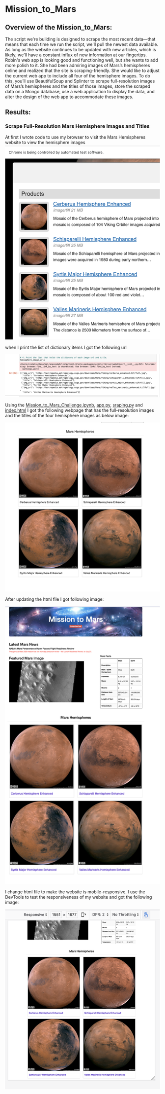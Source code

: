 # Mission_to_Mars


## Overview of the Mission_to_Mars: 
The script we're building is designed to scrape the most recent data—that means that each time we run the script, we'll pull the newest data available. As long as the website continues to be updated with new articles, which is likely, we'll have a constant influx of new information at our fingertips.
Robin's web app is looking good and functioning well, but she wants to add more polish to it. She had been admiring images of Mars’s hemispheres online and realized that the site is scraping-friendly. She would like to adjust the current web app to include all four of the hemisphere images. To do this, you’ll use BeautifulSoup and Splinter to scrape full-resolution images of Mars’s hemispheres and the titles of those images, store the scraped data on a Mongo database, use a web application to display the data, and alter the design of the web app to accommodate these images.

## Results: 
### Scrape Full-Resolution Mars Hemisphere Images and Titles

At first I wrote code to use my  browser to visit the Mars Hemispheres website to view the hemisphere images 
![website_visit](https://github.com/NishatSultana3538/Mission-to-Mars/blob/main/images/hemisphere%20images_Mars_website.png)

when I print the list of dictionary items I got the following url

![hemisphere_image_url](https://github.com/NishatSultana3538/Mission-to-Mars/blob/main/images/hemisphere_image_url.png)



Using the [Mission_to_Mars_Challenge.ipynb](https://github.com/NishatSultana3538/Mission-to-Mars/blob/main/Mission_to_Mars_Challenge.ipynb), [app.py](https://github.com/NishatSultana3538/Mission-to-Mars/blob/main/app.py), [sraping.py](https://github.com/NishatSultana3538/Mission-to-Mars/blob/main/scraping.py) and [index.html](https://github.com/NishatSultana3538/Mission-to-Mars/blob/main/templates/index.html)  I got the following webpage that has the full-resolution images and the titles of the four hemisphere images as below image:

![hemisphere_image](https://github.com/NishatSultana3538/Mission-to-Mars/blob/main/images/Mars_hemisphere.png)

After updating the html file I got following image:

![webpage_image](https://github.com/NishatSultana3538/Mission-to-Mars/blob/main/images/Mission_to_Mars.png)

I change html file to make the website is mobile-responsive. I use the DevTools to test the responsiveness of my website and got the following image:

![mobile_responsive](https://github.com/NishatSultana3538/Mission-to-Mars/blob/main/images/mobile_responsive.png)












